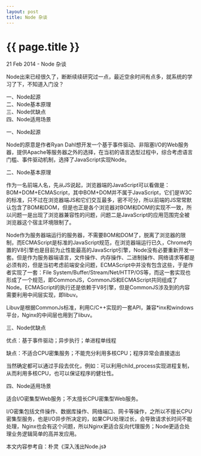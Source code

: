 ```yaml
---
layout: post
title: Node 杂谈
---
```


{{ page.title }}
=================

<p class="meta">21 Feb 2014 - Node 杂谈</p>

<p>Node出来已经很久了，断断续续研究过一点，最近空余时间有点多，就系统的学习了下，不知道入门没？</p>

一、Node起源<br/>
二、Node基本原理<br/>
三、Node优缺点<br/>
四、Node适用场景<br/>

一、Node起源<br/>
<p>Node的原意是作者Ryan Dahl想开发一个基于事件驱动、非阻塞I/O的Web服务器，提供Apache等服务器之外的选择，在当初的语言选型过程中，综合考虑语言门槛、事件驱动机制，选择了JavaScript实现Node。</p>

二、Node基本原理
<p>作为一名前端人名，先从JS说起，浏览器端的JavaScript可以看做是：BOM+DOM+ECMAScript，其中BOM+DOM并不属于JavaScript，它们是W3C的标准，只不过在浏览器端JS和它们交互最多，密不可分，所以前端的JS常常默认包含了BOM和DOM，但是也正是各个浏览器对BOM和DOM的实现不一致，所以问题一是出现了浏览器兼容性的问题，问题二是JavaScript的应用范围完全被浏览器这个宿主环境限制了。</p>

<p>Node作为服务器端运行的服务器，不需要BOM和DOM了，脱离了浏览器的限制，而ECMAScript是标准的JavaScript规范，在浏览器端运行已久，Chrome内置的V8引擎也是目前为止性能最高的JavaScript引擎，Node没有必要重新开发一套。但是作为服务器端语言，文件操作、内存操作、二进制操作、网络请求等都是必须有的，但是当初考虑前端安全问题，ECMAScript中并没有包含这些，于是作者实现了一套：File System/Buffer/Stream/Net/HTTP/OS等，而这一套实现也形成了一个规范，即CommonJS，CommonJS和ECMAScript共同组成了Node。ECMAScript的执行还是依赖于V8引擎，但是CommonJS涉及到的内容需要利用中间层实现，即libuv。</p>

<p>Libuv是根据CommonJs标准，利用C/C++实现的一套API，兼容*inx和windows平台，Nginx的中间层也用到了libuv。</p>

三、Node优缺点<br/>
<p>优点：基于事件驱动；异步执行；单进程单线程</p>
<p>缺点：不适合CPU密集服务；不能充分利用多核CPU；程序异常会直接退出</p>
<p>当然确定都可以通过手段去优化，例如：可以利用child_process实现进程复制，从而利用多核CPU，也可以保证程序的健壮性。</p>

四、Node适用场景<br/>
<p>适合I/O密集型Web服务；不太擅长CPU密集型Web服务。</p>
<p>I/O密集包括文件操作、数据库操作、网络端口、网卡等操作，之所以不擅长CPU密集型服务，也是I/O异步所决定的，如果CPU处理过长，会导致请求长时间不能处理，Nginx也会有这个问题，所以Nginx更适合反向代理服务；Node更适合处理业务逻辑简单的高并发应用。</p>



本文内容参考自：朴灵《深入浅出Node.js》

